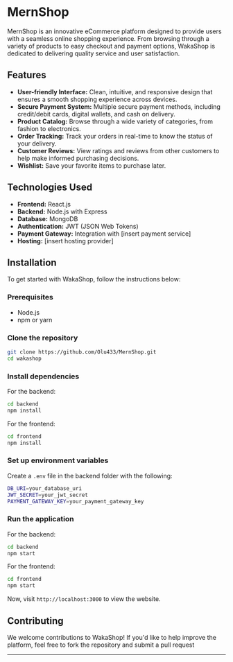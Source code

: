 # MernShop

MernShop is an innovative eCommerce platform designed to provide users with a seamless online shopping experience. From browsing through a variety of products to easy checkout and payment options, WakaShop is dedicated to delivering quality service and user satisfaction.

## Features

- **User-friendly Interface:** Clean, intuitive, and responsive design that ensures a smooth shopping experience across devices.
- **Secure Payment System:** Multiple secure payment methods, including credit/debit cards, digital wallets, and cash on delivery.
- **Product Catalog:** Browse through a wide variety of categories, from fashion to electronics.
- **Order Tracking:** Track your orders in real-time to know the status of your delivery.
- **Customer Reviews:** View ratings and reviews from other customers to help make informed purchasing decisions.
- **Wishlist:** Save your favorite items to purchase later.

## Technologies Used

- **Frontend:** React.js
- **Backend:** Node.js with Express
- **Database:** MongoDB
- **Authentication:** JWT (JSON Web Tokens)
- **Payment Gateway:** Integration with [insert payment service]
- **Hosting:** [insert hosting provider]

## Installation

To get started with WakaShop, follow the instructions below:

### Prerequisites

- Node.js
- npm or yarn

### Clone the repository

```bash
git clone https://github.com/Olu433/MernShop.git
cd wakashop
```

### Install dependencies

For the backend:

```bash
cd backend
npm install
```

For the frontend:

```bash
cd frontend
npm install
```

### Set up environment variables

Create a `.env` file in the backend folder with the following:

```bash
DB_URI=your_database_uri
JWT_SECRET=your_jwt_secret
PAYMENT_GATEWAY_KEY=your_payment_gateway_key
```

### Run the application

For the backend:

```bash
cd backend
npm start
```

For the frontend:

```bash
cd frontend
npm start
```

Now, visit `http://localhost:3000` to view the website.

## Contributing

We welcome contributions to WakaShop! If you'd like to help improve the platform, feel free to fork the repository and submit a pull request

---
